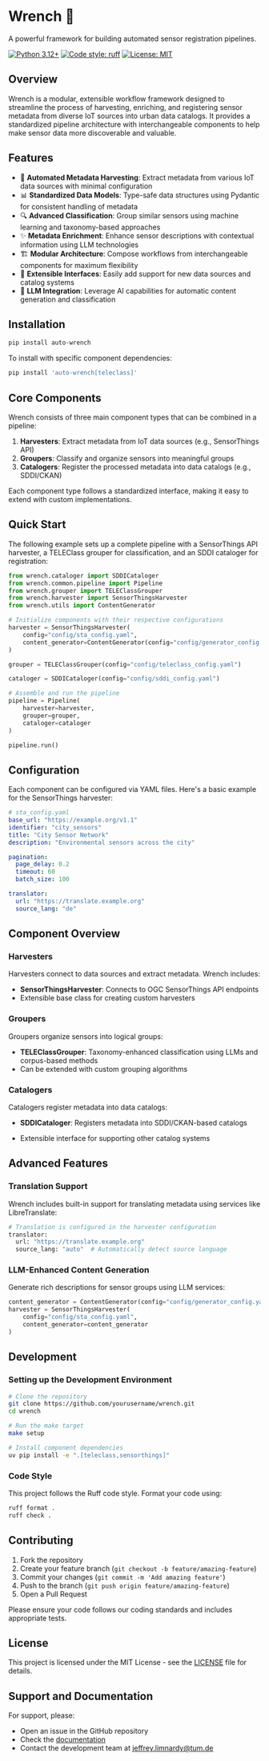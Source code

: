 # Wrench 🔧

A powerful framework for building automated sensor registration pipelines.

[![Python 3.12+](https://img.shields.io/badge/python-3.12+-blue.svg)](https://www.python.org/downloads/)
[![Code style: ruff](https://img.shields.io/badge/code%20style-ruff-FFEE8C.svg?logo=ruff)](https://docs.astral.sh/ruff/formatter/)
[![License: MIT](https://img.shields.io/badge/License-MIT-yellow.svg)](https://opensource.org/licenses/MIT)

## Overview

Wrench is a modular, extensible workflow framework designed to streamline the process of harvesting, enriching, and registering sensor metadata from diverse IoT sources into urban data catalogs. It provides a standardized pipeline architecture with interchangeable components to help make sensor data more discoverable and valuable.

## Features

- 🔄 **Automated Metadata Harvesting**: Extract metadata from various IoT data sources with minimal configuration
- 📊 **Standardized Data Models**: Type-safe data structures using Pydantic for consistent handling of metadata
- 🔍 **Advanced Classification**: Group similar sensors using machine learning and taxonomy-based approaches
- ✨ **Metadata Enrichment**: Enhance sensor descriptions with contextual information using LLM technologies
- 🏗️ **Modular Architecture**: Compose workflows from interchangeable components for maximum flexibility
- 🔌 **Extensible Interfaces**: Easily add support for new data sources and catalog systems
- 🤖 **LLM Integration**: Leverage AI capabilities for automatic content generation and classification

## Installation

```bash
pip install auto-wrench
```

To install with specific component dependencies:

```bash
pip install 'auto-wrench[teleclass]'
```

## Core Components

Wrench consists of three main component types that can be combined in a pipeline:

1. **Harvesters**: Extract metadata from IoT data sources (e.g., SensorThings API)
2. **Groupers**: Classify and organize sensors into meaningful groups
3. **Catalogers**: Register the processed metadata into data catalogs (e.g., SDDI/CKAN)

Each component type follows a standardized interface, making it easy to extend with custom implementations.

## Quick Start

The following example sets up a complete pipeline with a SensorThings API harvester, a TELEClass grouper for classification, and an SDDI cataloger for registration:

```python
from wrench.cataloger import SDDICataloger
from wrench.common.pipeline import Pipeline
from wrench.grouper import TELEClassGrouper
from wrench.harvester import SensorThingsHarvester
from wrench.utils import ContentGenerator

# Initialize components with their respective configurations
harvester = SensorThingsHarvester(
    config="config/sta_config.yaml",
    content_generator=ContentGenerator(config="config/generator_config.yaml")
)

grouper = TELEClassGrouper(config="config/teleclass_config.yaml")

cataloger = SDDICataloger(config="config/sddi_config.yaml")

# Assemble and run the pipeline
pipeline = Pipeline(
    harvester=harvester,
    grouper=grouper,
    cataloger=cataloger
)

pipeline.run()
```

## Configuration

Each component can be configured via YAML files. Here's a basic example for the SensorThings harvester:

```yaml
# sta_config.yaml
base_url: "https://example.org/v1.1"
identifier: "city_sensors"
title: "City Sensor Network"
description: "Environmental sensors across the city"

pagination:
  page_delay: 0.2
  timeout: 60
  batch_size: 100

translator:
  url: "https://translate.example.org"
  source_lang: "de"
```

## Component Overview

### Harvesters

Harvesters connect to data sources and extract metadata. Wrench includes:

- **SensorThingsHarvester**: Connects to OGC SensorThings API endpoints
- Extensible base class for creating custom harvesters

### Groupers

Groupers organize sensors into logical groups:

- **TELEClassGrouper**: Taxonomy-enhanced classification using LLMs and corpus-based methods
- Can be extended with custom grouping algorithms

### Catalogers

Catalogers register metadata into data catalogs:

- **SDDICataloger**: Registers metadata into SDDI/CKAN-based catalogs

- Extensible interface for supporting other catalog systems

## Advanced Features

### Translation Support

Wrench includes built-in support for translating metadata using services like LibreTranslate:

```python
# Translation is configured in the harvester configuration
translator:
  url: "https://translate.example.org"
  source_lang: "auto"  # Automatically detect source language
```

### LLM-Enhanced Content Generation

Generate rich descriptions for sensor groups using LLM services:

```python
content_generator = ContentGenerator(config="config/generator_config.yaml")
harvester = SensorThingsHarvester(
    config="config/sta_config.yaml",
    content_generator=content_generator
)
```

## Development

### Setting up the Development Environment

```bash
# Clone the repository
git clone https://github.com/yourusername/wrench.git
cd wrench

# Run the make target
make setup

# Install component dependencies
uv pip install -e ".[teleclass,sensorthings]"
```

### Code Style

This project follows the Ruff code style. Format your code using:

```bash
ruff format .
ruff check .
```

## Contributing

1. Fork the repository
2. Create your feature branch (`git checkout -b feature/amazing-feature`)
3. Commit your changes (`git commit -m 'Add amazing feature'`)
4. Push to the branch (`git push origin feature/amazing-feature`)
5. Open a Pull Request

Please ensure your code follows our coding standards and includes appropriate tests.

## License

This project is licensed under the MIT License - see the [LICENSE](LICENSE) file for details.

## Support and Documentation

For support, please:

- Open an issue in the GitHub repository
- Check the [documentation](docs/README.md)
- Contact the development team at [jeffrey.limnardy@tum.de](mailto:jeffrey.limnardy@tum.de)
